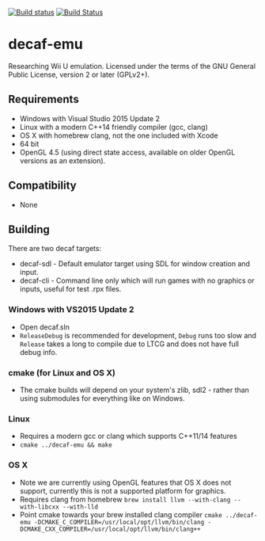 [![Build status](https://ci.appveyor.com/api/projects/status/fbhhy0nf6nym9pcf?svg=true)](https://ci.appveyor.com/project/exjam/decaf-emu) [![Build Status](https://travis-ci.org/decaf-emu/decaf-emu.svg?branch=master)](https://travis-ci.org/decaf-emu/decaf-emu)

# decaf-emu
Researching Wii U emulation. Licensed under the terms of the GNU General Public License, version 2 or later (GPLv2+).

## Requirements
- Windows with Visual Studio 2015 Update 2
- Linux with a modern C++14 friendly compiler (gcc, clang)
- OS X with homebrew clang, not the one included with Xcode
- 64 bit
- OpenGL 4.5 (using direct state access, available on older OpenGL versions as an extension).

## Compatibility
- None

## Building

There are two decaf targets:
- decaf-sdl - Default emulator target using SDL for window creation and input.
- decaf-cli - Command line only which will run games with no graphics or inputs, useful for test .rpx files.

### Windows with VS2015 Update 2
- Open decaf.sln
- `ReleaseDebug` is recommended for development, `Debug` runs too slow and `Release` takes a long to compile due to LTCG and does not have full debug info.

### cmake (for Linux and OS X)
- The cmake builds will depend on your system's zlib, sdl2 - rather than using submodules for everything like on Windows.

### Linux
- Requires a modern gcc or clang which supports C++11/14 features
- `cmake ../decaf-emu && make`

### OS X
- Note we are currently using OpenGL features that OS X does not support, currently this is not a supported platform for graphics.
- Requires clang from homebrew `brew install llvm --with-clang --with-libcxx --with-lld`
- Point cmake towards your brew installed clang compiler `cmake ../decaf-emu -DCMAKE_C_COMPILER=/usr/local/opt/llvm/bin/clang -DCMAKE_CXX_COMPILER=/usr/local/opt/llvm/bin/clang++`
